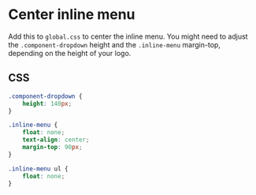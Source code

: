 # Center inline menu

Add this to `global.css` to center the inline menu. You might need to adjust the `.component-dropdown` height and the `.inline-menu` margin-top, depending on the height of your logo. 

## CSS

```css
.component-dropdown {
	height: 140px;
}

.inline-menu {
    float: none;
    text-align: center;
    margin-top: 90px;
}

.inline-menu ul {
	float: none;
}
```
